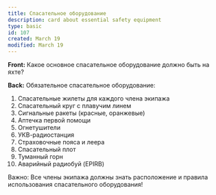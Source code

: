 ```yaml
---
title: Спасательное оборудование
description: card about essential safety equipment
type: basic
id: 107
created: March 19
modified: March 19
---
```


**Front:**
Какое основное спасательное оборудование должно быть на яхте?

**Back:**
Обязательное спасательное оборудование:

1. Спасательные жилеты для каждого члена экипажа
2. Спасательный круг с плавучим линем
3. Сигнальные ракеты (красные, оранжевые)
4. Аптечка первой помощи
5. Огнетушители
6. УКВ-радиостанция
7. Страховочные пояса и леера
8. Спасательный плот
9. Туманный горн
10. Аварийный радиобуй (EPIRB)

Важно: Все члены экипажа должны знать расположение и правила использования спасательного оборудования! 